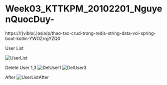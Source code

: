 # Week03_KTTKPM_20102201_NguyenQuocDuy-
https://()viblo(.)asia/p/thao-tac-crud-trong-redis-string-data-voi-spring-boot-kotlin-YWOZrrgYZQ0

User List

![UserList](https://github.com/Pandeee12/Week03_KTTKPM_20102201_NguyenQuocDuy/assets/144768405/00b19b74-eb7a-49bc-a20b-0257a4971bc8)

Delete User 1,3
![DelUser1](https://github.com/Pandeee12/Week03_KTTKPM_20102201_NguyenQuocDuy/assets/144768405/a11b640d-c933-467b-85d6-d53a94302f6b)
![DelUser3](https://github.com/Pandeee12/Week03_KTTKPM_20102201_NguyenQuocDuy/assets/144768405/c9499e8b-cc8d-4edd-b579-3a98c1ef9357)

After
![UserListAfter](https://github.com/Pandeee12/Week03_KTTKPM_20102201_NguyenQuocDuy/assets/144768405/bae51d4f-56e1-4281-a12c-61501a9f2273)
